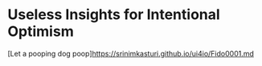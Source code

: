 # Useless Insights for Intentional Optimism

[Let a pooping dog poop]https://srinimkasturi.github.io/ui4io/Fido0001.md


